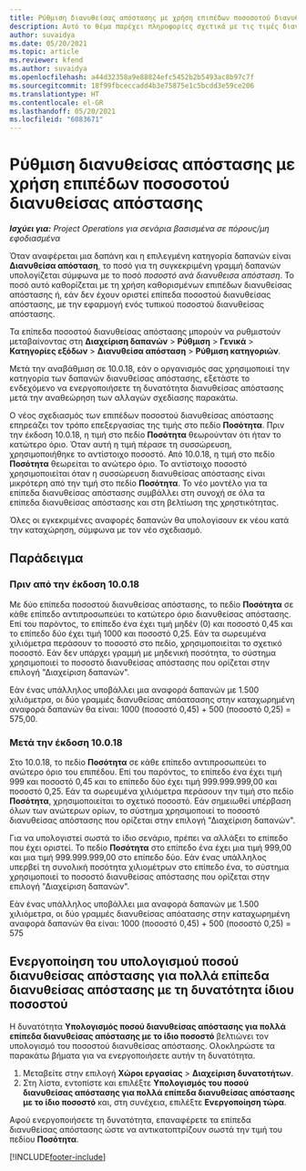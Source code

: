 ```yaml
---
title: Ρύθμιση διανυθείσας απόστασης με χρήση επιπέδων ποσοσοτού διανυθείσας απόστασης
description: Αυτό το θέμα παρέχει πληροφορίες σχετικά με τις τιμές διανυθείσας απόστασης και τα επίπεδα της τιμής της διανυθείσας απόστασης.
author: suvaidya
ms.date: 05/20/2021
ms.topic: article
ms.reviewer: kfend
ms.author: suvaidya
ms.openlocfilehash: a44d32358a9e88824efc5452b2b5493ac8b97c7f
ms.sourcegitcommit: 18f99fbceccadd4b3e75875e1c5bcdd3e59ce206
ms.translationtype: HT
ms.contentlocale: el-GR
ms.lasthandoff: 05/20/2021
ms.locfileid: "6083671"
---
```

# <a name="set-up-mileage-using-mileage-rate-tiers"></a>Ρύθμιση διανυθείσας απόστασης με χρήση επιπέδων ποσοσοτού διανυθείσας απόστασης

_**Ισχύει για:** Project Operations για σενάρια βασισμένα σε πόρους/μη εφοδιασμένα_

Όταν αναφέρεται μια δαπάνη και η επιλεγμένη κατηγορία δαπανών είναι **Διανυθείσα απόσταση**, το ποσό για τη συγκεκριμένη γραμμή δαπανών υπολογίζεται σύμφωνα με το ποσό *ποσοστό ανά διανυθεισα απόσταση*. Το ποσό αυτό καθορίζεται με τη χρήση καθορισμένων επιπέδων διανυθείσας απόστασης ή, εάν δεν έχουν οριστεί επίπεδα ποσοστού διανυθείσας απόστασης, με την εφαρμογή ενός τυπικού ποσοστού διανυθείσας απόστασης. 

Τα επίπεδα ποσοστού διανυθείσας απόστασης μπορούν να ρυθμιστούν μεταβαίνοντας στη **Διαχείριση δαπανών** > **Ρύθμιση** > **Γενικά** > **Κατηγορίες εξόδων** > **Διανυθείσα απόσταση** > **Ρύθμιση κατηγοριών**.

Μετά την αναβάθμιση σε 10.0.18, εάν ο οργανισμός σας χρησιμοποιεί την κατηγορία των δαπανών διανυθείσας απόστασης, εξετάστε το ενδεχόμενο να ενεργοποιήσετε τη δυνατότητα διανυθείσας απόστασης μετά την αναθεώρηση των αλλαγών σχεδίασης παρακάτω. 

Ο νέος σχεδιασμός των επιπέδων ποσοστού διανυθείσας απόστασης επηρεάζει τον τρόπο επεξεργασίας της τιμής στο πεδίο **Ποσότητα**. Πριν την έκδοση 10.0.18, η τιμή στο πεδίο **Ποσότητα** θεωρούνταν ότι ήταν το κατώτερο όριο. Όταν αυτή η τιμή πέρασε τη συσσώρευση, χρησιμοποιήθηκε το αντίστοιχο ποσοστό.  Από 10.0.18, η τιμή στο πεδίο **Ποσότητα** θεωρείται το ανώτερο όριο. Το αντίστοιχο ποσοστό χρησιμοποιείται όταν η συσσώρευση διανυθείσας απόστασης είναι μικρότερη από την τιμή στο πεδίο **Ποσότητα**.  Το νέο μοντέλο για τα επίπεδα διανυθείσας απόστασης συμβάλλει στη συνοχή σε όλα τα επίπεδα διανυθείσας απόστασης και στη βελτίωση της χρηστικότητας.   

Όλες οι εγκεκριμένες αναφορές δαπανών θα υπολογίσουν εκ νέου κατά την καταχώρηση, σύμφωνα με τον νέο σχεδιασμό.

## <a name="example"></a>Παράδειγμα
 
### <a name="before-version-10018"></a>Πριν από την έκδοση 10.0.18
Με δύο επίπεδα ποσοστού διανυθείσας απόστασης, το πεδίο **Ποσότητα** σε κάθε επίπεδο αντιπροσωπεύει το κατώτερο όριο διανυθείσας απόστασης. Επί του παρόντος, το επίπεδο ένα έχει τιμή μηδέν (0) και ποσοστό 0,45 και το επίπεδο δύο έχει τιμή 1000 και ποσοστό 0,25. Εάν τα σωρευμένα χιλιόμετρα περάσουν το ποσοστό στο πεδίο, χρησιμοποιείται το σχετικό ποσοστό. Εάν δεν υπάρχει γραμμή με μηδενική ποσότητα, το σύστημα χρησιμοποιεί το ποσοστό διανυθείσας απόστασης που ορίζεται στην επιλογή "Διαχείριση δαπανών". 
 
Εάν ένας υπάλληλος υποβάλλει μια αναφορά δαπανών με 1.500 χιλιόμετρα, οι δύο γραμμές διανυθείσας απόατσασης στην καταχωρημένη αναφορά δαπανών θα είναι: 1000 (ποσοστό 0,45) + 500 (ποσοστό 0,25) = 575,00.

### <a name="after-version-10018"></a>Μετά την έκδοση 10.0.18
Στο 10.0.18, το πεδίο **Ποσότητα** σε κάθε επίπεδο αντιπροσωπεύει το ανώτερο όριο του επιπέδου. Επί του παρόντος, το επίπεδο ένα έχει τιμή 999 και ποσοστό 0,45 και το επίπεδο δύο έχει τιμή 999.999.999,00 και ποσοστό 0,25. Εάν τα σωρευμένα χιλιόμετρα περάσουν την τιμή στο πεδίο **Ποσότητα**, χρησιμοποιείται το σχετικό ποσοστό. Εάν σημειωθεί υπέρβαση όλων των ανώτερων ορίων, το σύστημα χρησιμοποιεί το ποσοστό διανυθείσας απόστασης που ορίζεται στην επιλογή "Διαχείριση δαπανών". 
 
Για να υπολογιστεί σωστά το ίδιο σενάριο, πρέπει να αλλάξει το επίπεδο που έχει οριστεί. Το πεδίο **Ποσότητα** στο επίπεδο ένα έχει μια τιμή 999,00 και μια τιμή 999.999.999,00 στο επίπεδο δύο. Εάν ένας υπάλληλος υπερβεί τη συνολική ποσότητα χιλιομέτρων στο επίπεδο ένα, το σύστημα χρησιμοποιεί το ποσοστό διανυθείσας απόστασης που ορίζεται στην επιλογή "Διαχείριση δαπανών". 
  
Εάν ένας υπάλληλος υποβάλλει μια αναφορά δαπανών με 1.500 χιλιόμετρα, οι δύο γραμμές διανυθείσας απόατασης στην καταχωρημένη αναφορά δαπανών θα είναι: 1000 (ποσοστό 0,45) + 500 (ποσοστό 0,25) = 575

## <a name="enable-the-mileage-amount-calculation-for-multiple-mileage-tiers-with-same-rate-feature"></a>Ενεργοποίηση του υπολογισμού ποσού διανυθείσας απόστασης για πολλά επίπεδα διανυθείσας απόστασης με τη δυνατότητα ίδιου ποσοστού

Η δυνατότητα **Υπολογισμός ποσού διανυθείσας απόστασης για πολλά επίπεδα διανυθείσας απόστασης με το ίδιο ποσοστό** βελτιώνει τον υπολογισμό του ποσοστού διανυθείσας απόστασης. Ολοκληρώστε τα παρακάτω βήματα για να ενεργοποιήσετε αυτήν τη δυνατότητα.

1. Μεταβείτε στην επιλογή **Χώροι εργασίας** > **Διαχείριση δυνατοτήτων**. 
2. Στη λίστα, εντοπίστε και επιλέξτε **Υπολογισμός του ποσού διανυθείσας απόστασης για πολλά επίπεδα διανυθείσας απόστασης με το ίδιο ποσοστό** και, στη συνέχεια, επιλέξτε **Ενεργοποίηση τώρα**.

Αφού ενεργοποιήσετε τη δυνατότητα, επαναφέρετε τα επίπεδα διανυθείσας απόστασης ώστε να αντικατοπτρίζουν σωστά την τιμή του πεδίου **Ποσότητα**. 


[!INCLUDE[footer-include](../includes/footer-banner.md)]
